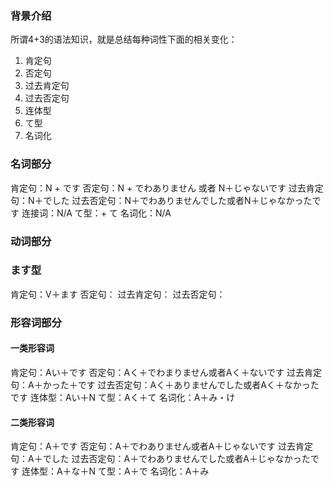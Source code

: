 ### 背景介绍
所谓4+3的语法知识，就是总结每种词性下面的相关变化：
1. 肯定句
2. 否定句
3. 过去肯定句
4. 过去否定句
5. 连体型
6. て型
7. 名词化


### 名词部分
肯定句：N + です
否定句：N + でわありません 或者 N＋じゃないです
过去肯定句：N＋でした
过去否定句：N＋でわありませんでした或者N＋じゃなかったです
连接词：N/A
て型：+ て
名词化：N/A



### 动词部分

### ます型
肯定句：V＋ます
否定句：
过去肯定句：
过去否定句：



### 形容词部分

#### 一类形容词
肯定句：Aい＋です
否定句：Aく＋でわまりません或者Aく＋ないです
过去肯定句：A＋かった＋です
过去否定句：Aく＋ありませんでした或者Aく＋なかったです
连体型：Aい＋N
て型：Aく＋て
名词化：A＋み・け


#### 二类形容词
肯定句：A＋です
否定句：A＋でわありません或者A＋じゃないです
过去肯定句：A＋でした
过去否定句：A＋でわありませんでした或者A＋じゃなかったです
连体型：A＋な＋N
て型：A＋で
名词化：A＋み


